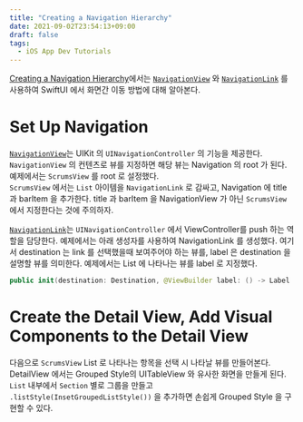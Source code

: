 ```yaml
---
title: "Creating a Navigation Hierarchy"
date: 2021-09-02T23:54:13+09:00
draft: false
tags:
  - iOS App Dev Tutorials
---
```


[Creating a Navigation Hierarchy](https://developer.apple.com/tutorials/app-dev-training/creating-a-navigation-hierarchy)에서는 [`NavigationView`](https://developer.apple.com/documentation/swiftui/navigationview) 와 [`NavigationLink`](https://developer.apple.com/documentation/swiftui/navigationlink) 를 사용하여 SwiftUI 에서 화면간 이동 방법에 대해 알아본다.
<!--more-->

# Set Up Navigation
[`NavigationView`](https://developer.apple.com/documentation/swiftui/navigationview)는 UIKit 의  `UINavigationController` 의 기능을 제공한다. `NavigationView` 의 컨텐츠로 뷰를 지정하면 해당 뷰는 Navigation 의 root 가 된다. 예제에서는 `ScrumsView` 를 root 로 설정했다.
<br/>
`ScrumsView` 에서는 `List` 아이템을 `NavigationLink` 로 감싸고, Navigation 에 title 과 barItem 을 추가한다. title 과 barItem 을 NavigationView 가 아닌 `ScrumsView` 에서 지정한다는 것에 주의하자.

[`NavigationLink`](https://developer.apple.com/documentation/swiftui/navigationlink)는 `UINavigationController` 에서 ViewController를 push 하는 역할을 담당한다. 예제에서는 아래 생성자를 사용하여 NavigationLink 를 생성했다. 여기서 destination 는 link 를 선택했을때 보여주어야 하는 뷰를, label 은 destination 을 설명할 뷰를 의미한다. 예제에서는 List 에 나타나는 뷰를 label 로 지정했다.

```swift
public init(destination: Destination, @ViewBuilder label: () -> Label
```

# Create the Detail View, Add Visual Components to the Detail View
다음으로 `ScrumsView` List 로 나타나는 항목을 선택 시 나타날 뷰를 만들어본다.
DetailView 에서는 Grouped Style의 UITableView 와 유사한 화면을 만들게 된다.
`List` 내부에서 `Section` 별로 그룹을 만들고 `.listStyle(InsetGroupedListStyle())` 을 추가하면 손쉽게 Grouped Style 을 구현할 수 있다.